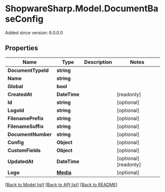 # ShopwareSharp.Model.DocumentBaseConfig
Added since version: 6.0.0.0

## Properties

Name | Type | Description | Notes
------------ | ------------- | ------------- | -------------
**DocumentTypeId** | **string** |  | 
**Name** | **string** |  | 
**Global** | **bool** |  | 
**CreatedAt** | **DateTime** |  | [readonly] 
**Id** | **string** |  | [optional] 
**LogoId** | **string** |  | [optional] 
**FilenamePrefix** | **string** |  | [optional] 
**FilenameSuffix** | **string** |  | [optional] 
**DocumentNumber** | **string** |  | [optional] 
**Config** | **Object** |  | [optional] 
**CustomFields** | **Object** |  | [optional] 
**UpdatedAt** | **DateTime** |  | [optional] [readonly] 
**Logo** | [**Media**](Media.md) |  | [optional] 

[[Back to Model list]](../../README.md#documentation-for-models) [[Back to API list]](../../README.md#documentation-for-api-endpoints) [[Back to README]](../../README.md)

